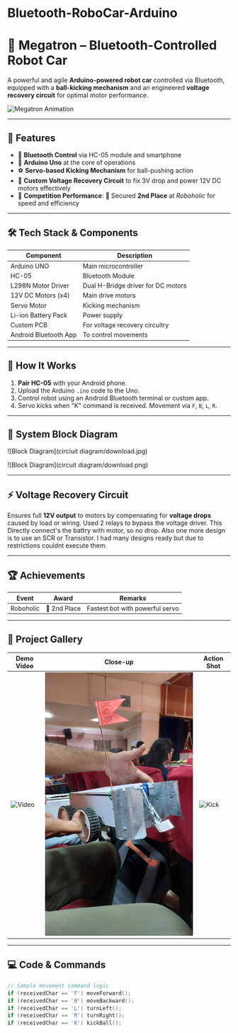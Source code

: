 # Bluetooth-RoboCar-Arduino
# 🤖 Megatron – Bluetooth-Controlled Robot Car

A powerful and agile **Arduino-powered robot car** controlled via Bluetooth, equipped with a **ball-kicking mechanism** and an engineered **voltage recovery circuit** for optimal motor performance.

![Megatron Animation](images/megatron-demo.gif)

---

## 🚀 Features

- 🔷 **Bluetooth Control** via HC-05 module and smartphone
- 🧠 **Arduino Uno** at the core of operations
- ⚽ **Servo-based Kicking Mechanism** for ball-pushing action
- 🔋 **Custom Voltage Recovery Circuit** to fix 3V drop and power 12V DC motors effectively
- 🏁 **Competition Performance**: 🥈 Secured **2nd Place** at *Roboholic* for speed and efficiency

---

## 🛠️ Tech Stack & Components

| Component              | Description                           |
|------------------------|---------------------------------------|
| Arduino UNO            | Main microcontroller                  |
| HC-05                  | Bluetooth Module                      |
| L298N Motor Driver     | Dual H-Bridge driver for DC motors    |
| 12V DC Motors (x4)     | Main drive motors                     |
| Servo Motor            | Kicking mechanism                     |
| Li-ion Battery Pack    | Power supply                          |
| Custom PCB             | For voltage recovery circuitry        |
| Android Bluetooth App  | To control movements                  |

---

## 🔧 How It Works

1. **Pair HC-05** with your Android phone.
2. Upload the Arduino `.ino` code to the Uno.
3. Control robot using an Android Bluetooth terminal or custom app.
4. Servo kicks when "K" command is received. Movement via `F`, `B`, `L`, `R`.

---

## 🧩 System Block Diagram

![Block Diagram](circiuit diagram/download.jpg)

![Block Diagram](circuit diagram/download.png)

---

## ⚡ Voltage Recovery Circuit

Ensures full **12V output** to motors by compensating for **voltage drops** caused by load or wiring.
Used 2 relays to bypass the voltage driver. This Directly connect's the battry with motor, so no drop. Also one more design is to use an SCR or Transistor. I had many designs ready but due to restrictions couldnt execute them. 

---

## 🏆 Achievements

| Event       | Award        | Remarks                          |
|-------------|--------------|----------------------------------|
| Roboholic   | 🥈 2nd Place | Fastest bot with powerful servo  |

---

## 📸 Project Gallery

| Demo Video | Close-up | Action Shot |
|------------|----------|-------------|
| ![Video](images/demo1.gif) | ![Close](images/20240421_100607.jpg) | ![Kick](images/kick.gif) |

---

## 💻 Code & Commands

```cpp
// Sample movement command logic
if (receivedChar == 'F') moveForward();
if (receivedChar == 'B') moveBackward();
if (receivedChar == 'L') turnLeft();
if (receivedChar == 'R') turnRight();
if (receivedChar == 'K') kickBall();
